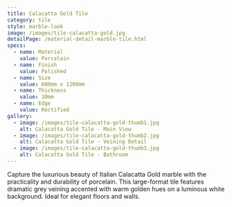 ```yaml
---
title: Calacatta Gold Tile
category: tile
style: marble-look
image: /images/tile-calacatta-gold.jpg
detailPage: /material-detail-marble-tile.html
specs:
  - name: Material
    value: Porcelain
  - name: Finish
    value: Polished
  - name: Size
    value: 600mm x 1200mm
  - name: Thickness
    value: 10mm
  - name: Edge
    value: Rectified
gallery:
  - image: /images/tile-calacatta-gold-thumb1.jpg
    alt: Calacatta Gold Tile - Main View
  - image: /images/tile-calacatta-gold-thumb2.jpg
    alt: Calacatta Gold Tile - Veining Detail
  - image: /images/tile-calacatta-gold-thumb3.jpg
    alt: Calacatta Gold Tile - Bathroom
---
```


Capture the luxurious beauty of Italian Calacatta Gold marble with the practicality and durability of porcelain. This large-format tile features dramatic grey veining accented with warm golden hues on a luminous white background. Ideal for elegant floors and walls.